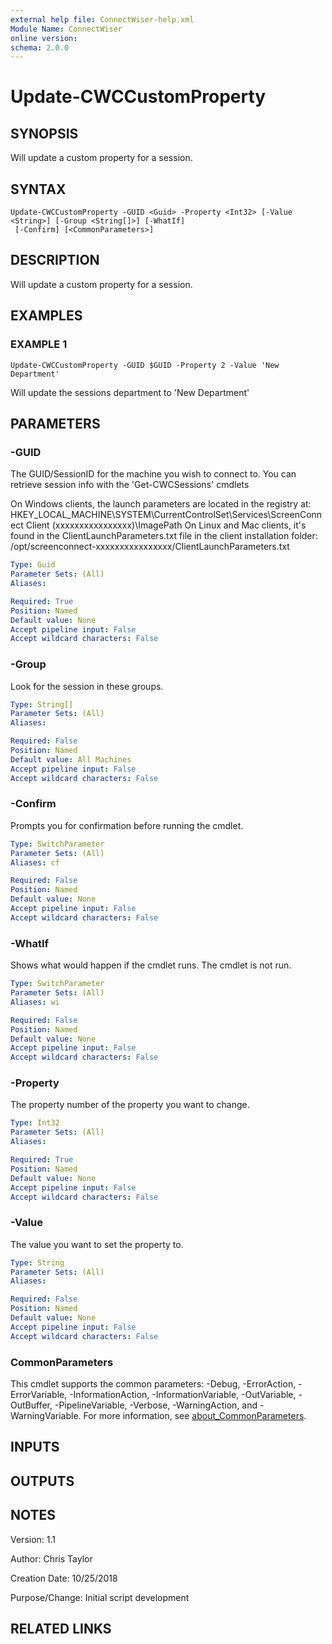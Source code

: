 ```yaml
---
external help file: ConnectWiser-help.xml
Module Name: ConnectWiser
online version:
schema: 2.0.0
---
```


# Update-CWCCustomProperty

## SYNOPSIS
Will update a custom property for a session.

## SYNTAX

```
Update-CWCCustomProperty -GUID <Guid> -Property <Int32> [-Value <String>] [-Group <String[]>] [-WhatIf]
 [-Confirm] [<CommonParameters>]
```

## DESCRIPTION
Will update a custom property for a session.

## EXAMPLES

### EXAMPLE 1
```
Update-CWCCustomProperty -GUID $GUID -Property 2 -Value 'New Department'
```

Will update the sessions department to 'New Department'

## PARAMETERS

### -GUID
The GUID/SessionID for the machine you wish to connect to.
You can retrieve session info with the 'Get-CWCSessions' cmdlets

On Windows clients, the launch parameters are located in the registry at:
    HKEY_LOCAL_MACHINE\SYSTEM\CurrentControlSet\Services\ScreenConnect Client (xxxxxxxxxxxxxxxx)\ImagePath
On Linux and Mac clients, it's found in the ClientLaunchParameters.txt file in the client installation folder:
    /opt/screenconnect-xxxxxxxxxxxxxxxx/ClientLaunchParameters.txt

```yaml
Type: Guid
Parameter Sets: (All)
Aliases:

Required: True
Position: Named
Default value: None
Accept pipeline input: False
Accept wildcard characters: False
```

### -Group
Look for the session in these groups.

```yaml
Type: String[]
Parameter Sets: (All)
Aliases:

Required: False
Position: Named
Default value: All Machines
Accept pipeline input: False
Accept wildcard characters: False
```

### -Confirm
Prompts you for confirmation before running the cmdlet.

```yaml
Type: SwitchParameter
Parameter Sets: (All)
Aliases: cf

Required: False
Position: Named
Default value: None
Accept pipeline input: False
Accept wildcard characters: False
```

### -WhatIf
Shows what would happen if the cmdlet runs. The cmdlet is not run.

```yaml
Type: SwitchParameter
Parameter Sets: (All)
Aliases: wi

Required: False
Position: Named
Default value: None
Accept pipeline input: False
Accept wildcard characters: False
```

### -Property
The property number of the property you want to change.

```yaml
Type: Int32
Parameter Sets: (All)
Aliases:

Required: True
Position: Named
Default value: None
Accept pipeline input: False
Accept wildcard characters: False
```

### -Value
The value you want to set the property to.

```yaml
Type: String
Parameter Sets: (All)
Aliases:

Required: False
Position: Named
Default value: None
Accept pipeline input: False
Accept wildcard characters: False
```

### CommonParameters
This cmdlet supports the common parameters: -Debug, -ErrorAction, -ErrorVariable, -InformationAction, -InformationVariable, -OutVariable, -OutBuffer, -PipelineVariable, -Verbose, -WarningAction, and -WarningVariable. For more information, see [about_CommonParameters](http://go.microsoft.com/fwlink/?LinkID=113216).

## INPUTS

## OUTPUTS

## NOTES
Version:        1.1

Author:         Chris Taylor

Creation Date:  10/25/2018

Purpose/Change: Initial script development

## RELATED LINKS
